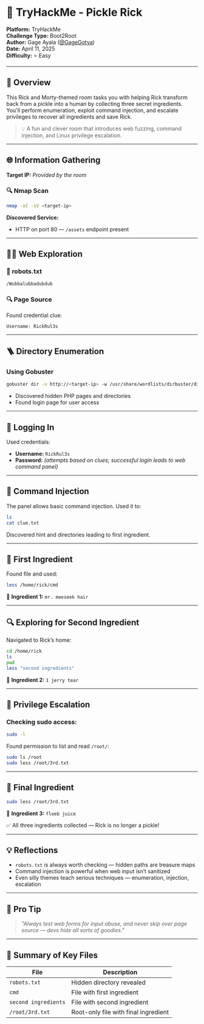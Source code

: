 # 🥒 TryHackMe - Pickle Rick

**Platform:** TryHackMe  
**Challenge Type:** Boot2Root  
**Author:** Gage Ayala ([@GageGotya](https://github.com/GageGotya))  
**Date:** April 11, 2025  
**Difficulty:** ⭐ Easy  

---

## 📘 Overview

This Rick and Morty-themed room tasks you with helping Rick transform back from a pickle into a human by collecting three secret ingredients.  
You'll perform enumeration, exploit command injection, and escalate privileges to recover all ingredients and save Rick.

> 💡 A fun and clever room that introduces web fuzzing, command injection, and Linux privilege escalation.

---

## 🌐 Information Gathering

**Target IP:** _Provided by the room_

### 🔍 Nmap Scan

```bash
nmap -sC -sV <target-ip>
```

**Discovered Service:**

- HTTP on port 80 — `/assets` endpoint present

---

## 🧑‍💻 Web Exploration

### 🧪 robots.txt

```text
/Wubbalubbadubdub
```

### 🔍 Page Source

Found credential clue:

```text
Username: RickRul3s
```

---

## 🪜 Directory Enumeration

### Using Gobuster

```bash
gobuster dir -u http://<target-ip> -w /usr/share/wordlists/dirbuster/directory-list-2.3-medium.txt -x php
```

- Discovered hidden PHP pages and directories
- Found login page for user access

---

## 🔐 Logging In

Used credentials:

- **Username:** `RickRul3s`  
- **Password:** *(attempts based on clues; successful login leads to web command panel)*

---

## 💉 Command Injection

The panel allows basic command injection. Used it to:

```bash
ls
cat clue.txt
```

Discovered hint and directories leading to first ingredient.

---

## 📄 First Ingredient

Found file and used:

```bash
less /home/rick/cmd
```

🧪 **Ingredient 1:** `mr. meeseek hair`

---

## 🔍 Exploring for Second Ingredient

Navigated to Rick’s home:

```bash
cd /home/rick
ls
pwd
less "second ingredients"
```

🧪 **Ingredient 2:** `1 jerry tear`

---

## 🔐 Privilege Escalation

### Checking sudo access:

```bash
sudo -l
```

Found permission to list and read `/root/`:

```bash
sudo ls /root
sudo less /root/3rd.txt
```

---

## 👑 Final Ingredient

```bash
sudo less /root/3rd.txt
```

🧪 **Ingredient 3:** `fleeb juice`

✅ All three ingredients collected — Rick is no longer a pickle!

---

## 💡 Reflections

- `robots.txt` is always worth checking — hidden paths are treasure maps  
- Command injection is powerful when web input isn’t sanitized  
- Even silly themes teach serious techniques — enumeration, injection, escalation

---

## 🧠 Pro Tip

> *"Always test web forms for input abuse, and never skip over page source — devs hide all sorts of goodies."*

---

## 📁 Summary of Key Files

| File                   | Description                              |
|------------------------|------------------------------------------|
| `robots.txt`           | Hidden directory revealed                |
| `cmd`                  | File with first ingredient               |
| `second ingredients`   | File with second ingredient              |
| `/root/3rd.txt`        | Root-only file with final ingredient     |
